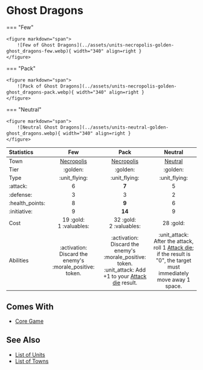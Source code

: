 # Ghost Dragons

=== "Few"

    <figure markdown="span">
        ![Few of Ghost Dragons](../assets/units-necropolis-golden-ghost_dragons-few.webp){ width="340" align=right }
    </figure>

=== "Pack"

    <figure markdown="span">
        ![Pack of Ghost Dragons](../assets/units-necropolis-golden-ghost_dragons-pack.webp){ width="340" align=right }
    </figure>

=== "Neutral"

    <figure markdown="span">
        ![Neutral Ghost Dragons](../assets/units-neutral-golden-ghost_dragons.webp){ width="340" align=right }
    </figure>


| Statistics | Few | Pack | Neutral |
| :--- | :---: | :---: | :---: |
| Town | [Necropolis](../towns/necropolis.md) | [Necropolis](../towns/necropolis.md) | [Neutral](../towns/neutral.md) |
| Tier | :golden: | :golden: | :golden: |
| Type | :unit_flying: | :unit_flying: | :unit_flying: |
| :attack: | 6 | **7** | 5 |
| :defense: | 3 | 3 | 2 |
| :health_points: | 8 | **9** | 6 |
| :initiative: | 9 | **14** | 9 |
| Cost | 19 :gold:<br>1 :valuables: | 32 :gold:<br>2 :valuables: | 28 :gold: |
| Abilities | :activation: Discard the enemy's :morale_positive: token. | :activation: Discard the enemy's :morale_positive: token.<br>:unit_attack: Add +1 to your [Attack die](../dice.md#attack-die) result. | :unit_attack: After the attack, roll 1 [Attack die](../dice.md#attack-die); if the result is "0", the target must immediately move away 1 space. |


## Comes With

- [Core Game](../content.md)


## See Also

- [List of Units](index.md)
- [List of Towns](../towns/index.md)